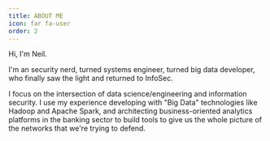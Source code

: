 ```yaml
---
title: ABOUT ME
icon: far fa-user
order: 2
---
```


Hi, I'm Neil.

I'm an security nerd, turned systems engineer, turned big data developer,
who finally saw the light and returned to InfoSec.

I focus on the intersection of data science/engineering and information security.
I use my experience developing with "Big Data" technologies like Hadoop and Apache
Spark, and architecting business-oriented analytics platforms in the banking sector
to build tools to give us the whole picture of the networks that we're trying to defend.
